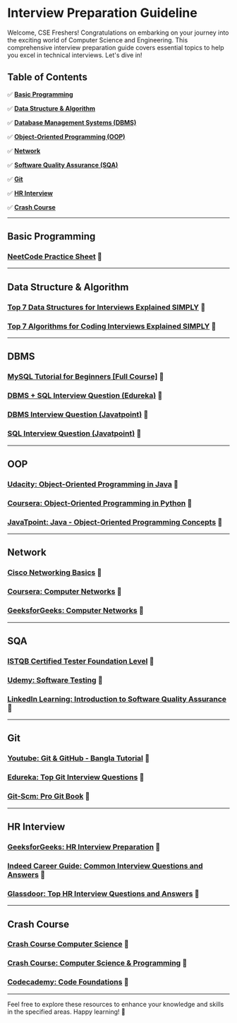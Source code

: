 # Interview Preparation Guideline

Welcome, CSE Freshers! Congratulations on embarking on your journey into the exciting world of Computer Science and Engineering. This comprehensive interview preparation guide covers essential topics to help you excel in technical interviews. Let's dive in!

## Table of Contents

✅ [**Basic Programming**](#basic-programming) 

✅ [**Data Structure & Algorithm**](#data-structure--algorithm) 

✅ [**Database Management Systems (DBMS)**](#dbms) 

✅ [**Object-Oriented Programming (OOP)**](#oop) 

✅ [**Network**](#network) 

✅ [**Software Quality Assurance (SQA)**](#sqa) 

✅ [**Git**](#git) 

✅ [**HR Interview**](#hr-interview) 

✅ [**Crash Course**](#crash-course) 

---

## Basic Programming

### [NeetCode Practice Sheet](https://neetcode.io/practice) 🚀

---

## Data Structure & Algorithm

### [Top 7 Data Structures for Interviews Explained SIMPLY](https://www.youtube.com/watch?v=cQWr9DFE1ww&t=17s) 🚀

### [Top 7 Algorithms for Coding Interviews Explained SIMPLY](https://www.youtube.com/watch?v=kp3fCihUXEg) 🚀

---

## DBMS

### [MySQL Tutorial for Beginners [Full Course]](https://www.youtube.com/watch?v=7S_tz1z_5bA) 🚀

### [DBMS + SQL Interview Question (Edureka)](https://www.edureka.co/blog/interview-questions/dbms-interview-questions) 🚀

### [DBMS Interview Question (Javatpoint)](https://www.javatpoint.com/dbms-interview-questions) 🚀

### [SQL Interview Question (Javatpoint)](https://www.javatpoint.com/sql-interview-questions) 🚀

---

## OOP

### [Udacity: Object-Oriented Programming in Java](https://www.udacity.com/course/object-oriented-programming-in-java--ud283) 🚀

### [Coursera: Object-Oriented Programming in Python](https://www.coursera.org/specializations/object-oriented-programming) 🚀

### [JavaTpoint: Java - Object-Oriented Programming Concepts](https://www.javatpoint.com/java-oops-concepts) 🚀

---

## Network

### [Cisco Networking Basics](https://www.netacad.com/courses/network-basics) 🚀

### [Coursera: Computer Networks](https://www.coursera.org/learn/computer-networks) 🚀

### [GeeksforGeeks: Computer Networks](https://www.geeksforgeeks.org/computer-network-tutorials/) 🚀

---

## SQA

### [ISTQB Certified Tester Foundation Level](https://www.istqb.org/) 🚀

### [Udemy: Software Testing](https://www.udemy.com/course/software-testing-for-beginners/) 🚀

### [LinkedIn Learning: Introduction to Software Quality Assurance](https://www.linkedin.com/learning/software-quality-assurance-foundations/welcome) 🚀

---

## Git

### [Youtube: Git & GitHub - Bangla Tutorial](https://www.youtube.com/watch?v=oe21Nlq8GS4) 🚀

### [Edureka: Top Git Interview Questions](https://www.edureka.co/blog/interview-questions/git-interview-questions/) 🚀

### [Git-Scm: Pro Git Book](https://git-scm.com/book/en/v2) 🚀

---

## HR Interview

### [GeeksforGeeks: HR Interview Preparation](https://www.geeksforgeeks.org/hr-interview-preparation/) 🚀

### [Indeed Career Guide: Common Interview Questions and Answers](https://www.indeed.com/career-advice/interviewing/interview-questions-and-answers) 🚀

### [Glassdoor: Top HR Interview Questions and Answers](https://www.glassdoor.com/blog/top-hr-interview-questions-examples-and-tips/) 🚀

---

## Crash Course

### [Crash Course Computer Science](https://www.youtube.com/playlist?list=PLH2l6uzC4UEW0s7-KewFLBC1D0l6XRfye) 🚀

### [Crash Course: Computer Science & Programming](https://www.udemy.com/course/crash-course-computer-science-and-programming/) 🚀

### [Codecademy: Code Foundations](https://www.codecademy.com/learn/code-foundations) 🚀

---

Feel free to explore these resources to enhance your knowledge and skills in the specified areas. Happy learning! 🚀
